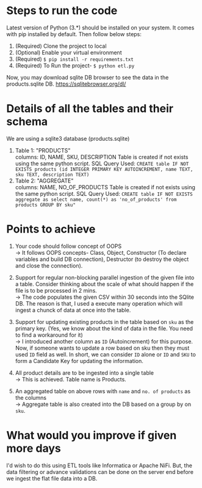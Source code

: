 # Steps to run the code
Latest version of Python (3.*) should be installed on your system. It comes with pip installed by default. Then follow below steps:
1. (Required) Clone the project to local 
2. (Optional) Enable your virtual environment
3. (Required) `$ pip install -r requirements.txt`
4. (Required) To Run the project- 
    `$ python etl.py`

Now, you may download sqlite DB browser to see the data in the products.sqlite DB.
https://sqlitebrowser.org/dl/

# Details of all the tables and their schema
We are using a sqlite3 database (products.sqlite)
1. Table 1: "PRODUCTS" \
    columns: ID, NAME, SKU, DESCRIPTION
    Table is created if not exists using the same python script.
    SQL Query Used: `CREATE table IF NOT EXISTS products (id INTEGER PRIMARY KEY AUTOINCREMENT, name TEXT, sku TEXT, description TEXT)`
2. Table 2: "AGGREGATE" \
    columns: NAME, NO_OF_PRODUCTS
    Table is created if not exists using the same python script.
    SQL Query Used: `CREATE table IF NOT EXISTS aggregate as select name, count(*) as 'no_of_products' from products GROUP BY sku"`


# Points to achieve
1. Your code should follow concept of OOPS \
   -> It follows OOPS concepts- Class, Object, Constructor (To declare variables and build DB connection), Destructor (to destroy the object and close the connection).

2. Support for regular non-blocking parallel ingestion of the given file into a table. Consider thinking about the
scale of what should happen if the file is to be processed in 2 mins. \
   -> The code populates the given CSV within 30 seconds into the SQlite DB. The reason is that, I used a execute many operation which will ingest a chunck of data at once into the table.

3. Support for updating existing products in the table based on `sku` as the primary key. (Yes, we know about the
kind of data in the file. You need to find a workaround for it) \
   -> I introduced another column as `ID` (Autoincrement) for this purpose. Now, if someone wants to update a row based on sku then they must used `ID` field as well. In short, we can consider `ID` alone or `ID` and `SKU` to form a Candidate Key for updating the information.

4. All product details are to be ingested into a single table \
   -> This is achieved. Table name is Products.

5. An aggregated table on above rows with `name` and `no. of products` as the columns \
   -> Aggregate table is also created into the DB based on a group by on `sku`.

# What would you improve if given more days
I'd wish to do this using ETL tools like Informatica or Apache NiFi. But, the data filtering or advance validations can be done on the server end before we ingest the flat file data into a DB.